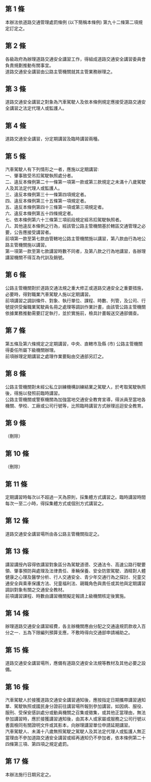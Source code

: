 第 1 條
-------
本辦法依道路交通管理處罰條例 (以下簡稱本條例) 第九十二條第二項規  
定訂定之。

第 2 條
-------
各級政府為辦理道路交通安全講習工作，得組成道路交通安全講習委員會  
負責規劃推動有關事宜。  
道路交通安全講習由公路主管機關就其主管業務辦理之。

第 3 條
-------
道路交通安全講習之對象為汽車駕駛人及依本條例規定應接受道路交通安  
全講習之法定代理人或監護人。

第 4 條
-------
道路交通安全講習，分定期講習及臨時講習兩種。

第 5 條
-------
汽車駕駛人有下列情形之一者，應施以定期講習:  
一、肇事致受吊扣駕駛執照處分者。  
二、違反本條例第二十一條第一項第一款或第三款規定之未滿十八歲駕駛  
    人及其法定代理人或監護人。  
三、違反本條例第三十一條第四項規定者。  
四、違反本條例第三十五條第一項規定者。  
五、違反本條例第四十三條第一項或第三項規定者。  
六、違反本條例第五十四條規定者。  
七、依本條例第六十三條第三項前段規定經吊扣駕駛執照者。  
八、其他違反本條例之行為，經該管公路主管機關基於轄區交通管理之必  
    要，公告應接受講習者。  
前項第一款至第七款由管轄地公路主管機關施以講習，第八款由行為地公  
路主管機關施以講習。  
第一項第一款至第七款講習時數不同者，及第八款之行為地講習，各辦理  
講習機關不得互為代訓及銷號。

第 6 條
-------
公路主管機關對於道路交通法規之重大修正或道路交通安全之重要措施，  
必要時，得對職業汽車駕駛人施以定期講習。  
前項講習之調訓條件、對象、執行單位、課程、時數、列管，及公司、行  
號提供受僱職業駕駛員名冊之處理等調訓作業計畫，由該管公路主管機關  
依據業務推動需要訂定執行，並於實施前，檢具計畫報送交通部備查。

第 7 條
-------
第五條及第六條規定之定期講習，中央、直轄市及縣 (市) 公路主管機關  
得委任所屬下級機關辦理。  
前項辦理定期講習之處理作業要點由交通部另訂之。

第 8 條
-------
公路主管機關對未經公私立訓練機構訓練結業之駕駛人，於考取駕駛執照  
後，得施以發照前臨時講習。  
公路主管機關或警察機關為加強當地交通安全教育宣導，得派員至當地各  
機關、學校、工廠或公司行號等，比照臨時講習方式辦理巡迴安全教育。

第 9 條
-------
（刪除）

第 10 條
--------
（刪除）

第 11 條
--------
定期講習時每次以不超過一天為原則，採集體方式講習之。臨時講習時間  
每次一至二小時，得採集體方式或個別方式講習之。

第 12 條
--------
道路交通安全講習場所由各公路主管機關指定之。

第 13 條
--------
講習講授內容得依講習對象區分為駕駛道德、交通法令、高速公路行駛要  
領、肇事預防與處理及法律責任、車輛保養、安全防禦駕駛、酒精對人體  
健康之心理及醫學分析、行人交通安全、青少年交通行為之探討、兒童交  
通安全與乘車保護方法、兒童福利法、親職角色與責任或其他與定期講習  
調訓對象有關之交通安全教材。  
前項講習課程、時數由講習機關擬定報請上級機關核定後實施。

第 14 條
--------
辦理道路交通安全講習經費，各主辦機關應由分配之交通違規罰款收入百  
分之一．五為下限編列預算支應，不敷時得向交通部申請補助之。

第 15 條
--------
道路交通安全講習場所，應備有道路交通安全法規等教材及其他必要之設  
備。

第 16 條
--------
汽車駕駛人於接獲道路交通安全講習通知後，應按指定日期攜帶講習通知  
單、駕駛執照或國民身分證前往講習場所報到參加講習。如因病、服役、  
服刑、受保安感訓處分或動員機關之召集或徵集，或其他正當理由，無法  
參加講習時，應於接獲講習通知後，由其本人或家屬或服務之公司行號以  
書面檢同有關證明文件或其影本，向辦理講習單位申請延期講習。  
汽車駕駛人、未滿十八歲無照駕駛之駕駛人及其法定代理人或監護人無正  
當理由不參加道路交通安全講習或經再通知仍不參加者，依本條例第二十  
四條第三項、第四項之規定處罰。

第 17 條
--------
本辦法施行日期另定之。

